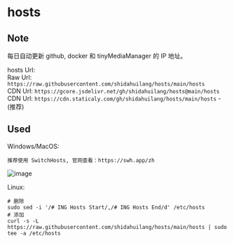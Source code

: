 # hosts  

## Note  
每日自动更新 github, docker 和 tinyMediaManager 的 IP 地址。  

hosts Url:   
Raw Url: ``` https://raw.githubusercontent.com/shidahuilang/hosts/main/hosts ```  
CDN Url: ``` https://gcore.jsdelivr.net/gh/shidahuilang/hosts@main/hosts ```  
CDN Url: ``` https://cdn.staticaly.com/gh/shidahuilang/hosts/main/hosts ```    -(推荐)  

## Used  
Windows/MacOS:  
```
推荐使用 SwitchHosts, 官网查看：https://swh.app/zh
```
![image](https://github.com/shidahuilang/hosts/raw/main/1.png)

Linux:
```
# 删除
sudo sed -i '/# ING Hosts Start/,/# ING Hosts End/d' /etc/hosts
# 添加
curl -s -L https://raw.githubusercontent.com/shidahuilang/hosts/main/hosts | sudo tee -a /etc/hosts
```
